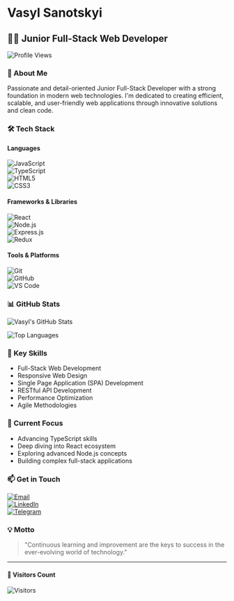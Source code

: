 # Vasyl Sanotskyi  

## 👨‍💻 Junior Full-Stack Web Developer  

![Profile Views](https://komarev.com/ghpvc/?username=vsanotskyi&color=blue)  

### 🚀 About Me  

Passionate and detail-oriented Junior Full-Stack Developer with a strong foundation in modern web technologies. I'm dedicated to creating efficient, scalable, and user-friendly web applications through innovative solutions and clean code.  

### 🛠️ Tech Stack  

#### Languages  
![JavaScript](https://img.shields.io/badge/JavaScript-F7DF1E?style=for-the-badge&logo=javascript&logoColor=black)  
![TypeScript](https://img.shields.io/badge/TypeScript-007ACC?style=for-the-badge&logo=typescript&logoColor=white)  
![HTML5](https://img.shields.io/badge/HTML5-E34F26?style=for-the-badge&logo=html5&logoColor=white)  
![CSS3](https://img.shields.io/badge/CSS3-1572B6?style=for-the-badge&logo=css3&logoColor=white)  

#### Frameworks & Libraries  
![React](https://img.shields.io/badge/React-20232A?style=for-the-badge&logo=react&logoColor=61DAFB)  
![Node.js](https://img.shields.io/badge/Node.js-43853D?style=for-the-badge&logo=node.js&logoColor=white)  
![Express.js](https://img.shields.io/badge/Express.js-404D59?style=for-the-badge)  
![Redux](https://img.shields.io/badge/Redux-593D88?style=for-the-badge&logo=redux&logoColor=white)  

#### Tools & Platforms  
![Git](https://img.shields.io/badge/Git-F05032?style=for-the-badge&logo=git&logoColor=white)  
![GitHub](https://img.shields.io/badge/GitHub-100000?style=for-the-badge&logo=github&logoColor=white)  
![VS Code](https://img.shields.io/badge/Visual_Studio_Code-0078D4?style=for-the-badge&logo=visual%20studio%20code&logoColor=white)  

### 📊 GitHub Stats  

![Vasyl's GitHub Stats](https://github-readme-stats.vercel.app/api?username=vsanotskyi&show_icons=true&theme=radical)  

![Top Languages](https://github-readme-stats.vercel.app/api/top-langs/?username=vsanotskyi&layout=compact&theme=radical)  

### 🌟 Key Skills  

- Full-Stack Web Development  
- Responsive Web Design  
- Single Page Application (SPA) Development  
- RESTful API Development  
- Performance Optimization  
- Agile Methodologies  

### 🚀 Current Focus  

- Advancing TypeScript skills  
- Deep diving into React ecosystem  
- Exploring advanced Node.js concepts  
- Building complex full-stack applications  

### 📫 Get in Touch  

[![Email](https://img.shields.io/badge/Gmail-D14836?style=for-the-badge&logo=gmail&logoColor=white)](mailto:vsanotskyi@gmail.com)  
[![LinkedIn](https://img.shields.io/badge/LinkedIn-0077B5?style=for-the-badge&logo=linkedin&logoColor=white)](www.linkedin.com/in/vasyl-sanotskyi-5267712a8)  
[![Telegram](https://img.shields.io/badge/Telegram-2CA5E0?style=for-the-badge&logo=telegram&logoColor=white)](https://t.me/Sanotskyi)  

### 💡 Motto  

> "Continuous learning and improvement are the keys to success in the ever-evolving world of technology."  

---  

#### 👀 Visitors Count  

![Visitors](https://visitor-badge.glitch.me/badge?page_id=vsanotskyi.vsanotskyi)
